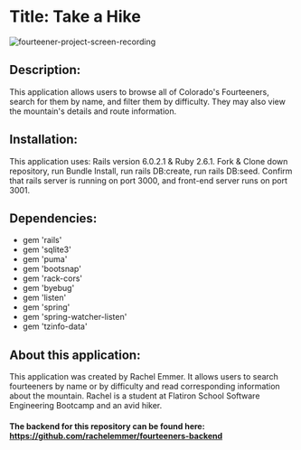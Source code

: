 # Title: Take a Hike

![fourteener-project-screen-recording](fourteener-gif.gif)

## Description: 

This application allows users to browse all of Colorado's Fourteeners, search for them by name, and filter them by difficulty. They may also view the mountain's details and route information. 

## Installation: 

This application uses: Rails version 6.0.2.1 & Ruby 2.6.1. Fork & Clone down repository, run Bundle Install, run rails DB:create, run rails DB:seed. Confirm that rails server is running on port 3000, and front-end server runs on port 3001.

## Dependencies: 

* gem 'rails'
* gem 'sqlite3'
* gem 'puma'
* gem 'bootsnap'
* gem 'rack-cors'
* gem 'byebug'
* gem 'listen'
* gem 'spring'
* gem 'spring-watcher-listen'
* gem 'tzinfo-data'

## About this application: 

This application was created by Rachel Emmer. It allows users to search fourteeners by name or by difficulty and read corresponding information about the mountain. Rachel is a student at Flatiron School Software Engineering Bootcamp and an avid hiker. 

#### The backend for this repository can be found here: https://github.com/rachelemmer/fourteeners-backend
